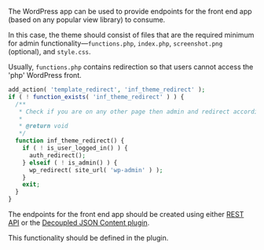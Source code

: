 The WordPress app can be used to provide endpoints for the front end app (based on any popular view library) to consume.

In this case, the theme should consist of files that are the required minimum for admin functionality—`functions.php`, `index.php`, `screenshot.png` (optional), and `style.css`.

Usually, `functions.php` contains redirection so that users cannot access the 'php' WordPress front.

```php
add_action( 'template_redirect', 'inf_theme_redirect' );
if ( ! function_exists( 'inf_theme_redirect' ) ) {
  /**
   * Check if you are on any other page then admin and redirect accordingly.
   *
   * @return void
   */
  function inf_theme_redirect() {
    if ( ! is_user_logged_in() ) {
      auth_redirect();
    } elseif ( ! is_admin() ) {
      wp_redirect( site_url( 'wp-admin' ) );
    }
    exit;
  }
}
```

The endpoints for the front end app should be created using either [REST API](https://developer.wordpress.org/rest-api/) or the [Decoupled JSON Content plugin](https://github.com/infinum/decoupled-json-content).

This functionality should be defined in the plugin.
